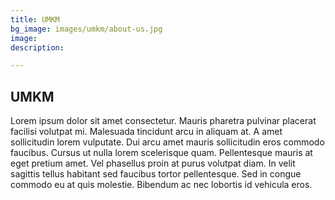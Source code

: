 ```yaml
---
title: UMKM
bg_image: images/umkm/about-us.jpg
image: 
description: 

---
```

## UMKM

Lorem ipsum dolor sit amet consectetur. Mauris pharetra pulvinar placerat facilisi volutpat mi. Malesuada tincidunt arcu in aliquam at. A amet sollicitudin lorem vulputate. Dui arcu amet mauris sollicitudin eros commodo faucibus. Cursus ut nulla lorem scelerisque quam. Pellentesque mauris at eget pretium amet. Vel phasellus proin at purus volutpat diam. In velit sagittis tellus habitant sed faucibus tortor pellentesque. Sed in congue commodo eu at quis molestie. Bibendum ac nec lobortis id vehicula eros.